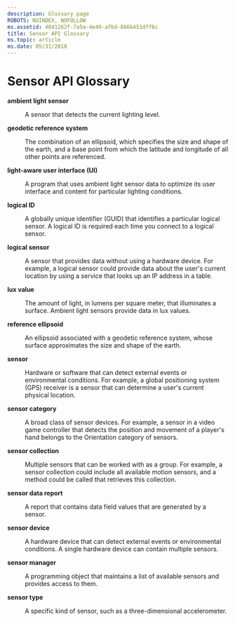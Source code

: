 ```yaml
---
description: Glossary page
ROBOTS: NOINDEX, NOFOLLOW
ms.assetid: 4841262f-7a5a-4e49-afbd-866b451dff6c
title: Sensor API Glossary
ms.topic: article
ms.date: 05/31/2018
---
```


# Sensor API Glossary

<dl> <dt>

<span id="winsensors.sensors_glossary_ambient_light_sensor"></span><span id="WINSENSORS.SENSORS_GLOSSARY_AMBIENT_LIGHT_SENSOR"></span>**ambient light sensor**
</dt> <dd>

A sensor that detects the current lighting level.

</dd> <dt>

<span id="winsensors.sensors_glossary_geodetic_reference_system"></span><span id="WINSENSORS.SENSORS_GLOSSARY_GEODETIC_REFERENCE_SYSTEM"></span>**geodetic reference system**
</dt> <dd>

The combination of an ellipsoid, which specifies the size and shape of the earth, and a base point from which the latitude and longitude of all other points are referenced.

</dd> <dt>

<span id="winsensors.sensors_glossary_light-aware_user_interface__ui_"></span><span id="WINSENSORS.SENSORS_GLOSSARY_LIGHT-AWARE_USER_INTERFACE__UI_"></span>**light-aware user interface (UI)**
</dt> <dd>

A program that uses ambient light sensor data to optimize its user interface and content for particular lighting conditions.

</dd> <dt>

<span id="winsensors.sensors_glossary_logical_id"></span><span id="WINSENSORS.SENSORS_GLOSSARY_LOGICAL_ID"></span>**logical ID**
</dt> <dd>

A globally unique identifier (GUID) that identifies a particular logical sensor. A logical ID is required each time you connect to a logical sensor.

</dd> <dt>

<span id="winsensors.sensors_glossary_logical_sensor"></span><span id="WINSENSORS.SENSORS_GLOSSARY_LOGICAL_SENSOR"></span>**logical sensor**
</dt> <dd>

A sensor that provides data without using a hardware device. For example, a logical sensor could provide data about the user's current location by using a service that looks up an IP address in a table.

</dd> <dt>

<span id="winsensors.sensors_glossary_lux_value"></span><span id="WINSENSORS.SENSORS_GLOSSARY_LUX_VALUE"></span>**lux value**
</dt> <dd>

The amount of light, in lumens per square meter, that illuminates a surface. Ambient light sensors provide data in lux values.

</dd> <dt>

<span id="winsensors.sensors_glossary_reference_ellipsoid"></span><span id="WINSENSORS.SENSORS_GLOSSARY_REFERENCE_ELLIPSOID"></span>**reference ellipsoid**
</dt> <dd>

An ellipsoid associated with a geodetic reference system, whose surface approximates the size and shape of the earth.

</dd> <dt>

<span id="winsensors.sensors_glossary_sensor"></span><span id="WINSENSORS.SENSORS_GLOSSARY_SENSOR"></span>**sensor**
</dt> <dd>

Hardware or software that can detect external events or environmental conditions. For example, a global positioning system (GPS) receiver is a sensor that can determine a user's current physical location.

</dd> <dt>

<span id="winsensors.sensors_glossary_sensor_category"></span><span id="WINSENSORS.SENSORS_GLOSSARY_SENSOR_CATEGORY"></span>**sensor category**
</dt> <dd>

A broad class of sensor devices. For example, a sensor in a video game controller that detects the position and movement of a player's hand belongs to the Orientation category of sensors.

</dd> <dt>

<span id="winsensors.sensors_glossary_sensor_collection"></span><span id="WINSENSORS.SENSORS_GLOSSARY_SENSOR_COLLECTION"></span>**sensor collection**
</dt> <dd>

Multiple sensors that can be worked with as a group. For example, a sensor collection could include all available motion sensors, and a method could be called that retrieves this collection.

</dd> <dt>

<span id="winsensors.sensors_glossary_sensor_data_report"></span><span id="WINSENSORS.SENSORS_GLOSSARY_SENSOR_DATA_REPORT"></span>**sensor data report**
</dt> <dd>

A report that contains data field values that are generated by a sensor.

</dd> <dt>

<span id="winsensors.sensors_glossary_sensor_device"></span><span id="WINSENSORS.SENSORS_GLOSSARY_SENSOR_DEVICE"></span>**sensor device**
</dt> <dd>

A hardware device that can detect external events or environmental conditions. A single hardware device can contain multiple sensors.

</dd> <dt>

<span id="winsensors.sensors_glossary_sensor_manager"></span><span id="WINSENSORS.SENSORS_GLOSSARY_SENSOR_MANAGER"></span>**sensor manager**
</dt> <dd>

A programming object that maintains a list of available sensors and provides access to them.

</dd> <dt>

<span id="winsensors.sensors_glossary_sensor_type"></span><span id="WINSENSORS.SENSORS_GLOSSARY_SENSOR_TYPE"></span>**sensor type**
</dt> <dd>

A specific kind of sensor, such as a three-dimensional accelerometer.

</dd> </dl>

 

 



